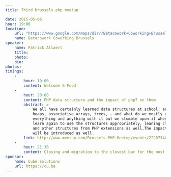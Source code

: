 ```yaml
---
title: Third brussels php meetup

date: 2015-05-06
hour: 19:00
location:
    url: "https://www.google.com/maps/dir//Betacowork+Coworking+Brussels:+more+than+a+shared+office+or+business+center,+Rue+des+P%C3%A8res+Blancs+4,+1040+Brussel/@50.8361925,4.3846545,15z/data=!4m13!1m4!3m3!1s0x47c3c4b5c22df6af:0xa4ef418da17d1e1a!2sBetacowork+Coworking+Brussels:+more+than+a+shared+office+or+business+center!3b1!4m7!1m0!1m5!1m1!1s0x47c3c4b5c22df6af:0xa4ef418da17d1e1a!2m2!1d4.400252!2d50.826775?hl=en"
    name: Betacowork Coworking Brussels
speaker: 
    name: Patrick Allaert
    title:
    photo:
    bio:
photos: 
timings:
    - 
        hour: 19:00
        content: Welcome & Food
    - 
        hour: 20:00
        content: PHP data structure and the impact of php7 on them
        abstract: > 
            We all have certainly learned data structures at school: arrays, lists, sets, stacks, queues (LIFO/FIFO), 
            heaps, associative arrays, trees, … and what do we mostly use in PHP? The “array”! In most cases, we do 
            everything and anything with it but we stumble upon it when profiling code.During this session, we’ll 
            learn again to use the structures appropriately, leaning closer on the way to employ arrays, the SPL 
            and other structures from PHP extensions as well.The impact that PHP 7 should have on data structures 
            will be introduced as well.
        link: http://www.meetup.com/Brussels-PHP-Meetup/events/222073409/
    - 
        hour: 21:30
        content: Closing and migration to the closest bar for the most motivated
sponsor:
    name: Cube Solutions
    url: https://cu.be
---
```

